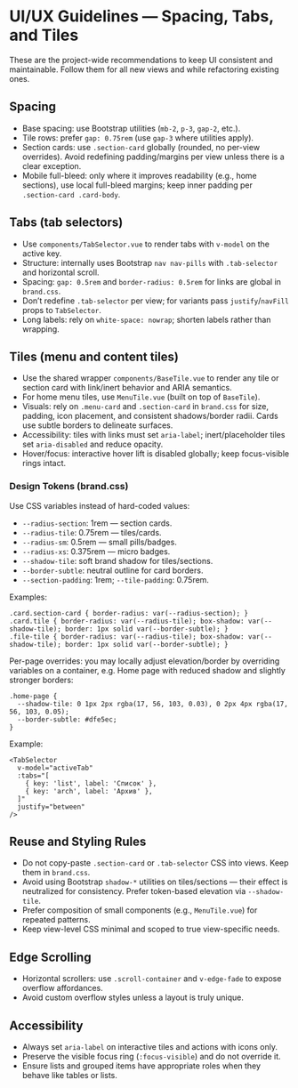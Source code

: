 # UI/UX Guidelines — Spacing, Tabs, and Tiles

These are the project-wide recommendations to keep UI consistent and maintainable. Follow them for all new views and while refactoring existing ones.

## Spacing

- Base spacing: use Bootstrap utilities (`mb-2`, `p-3`, `gap-2`, etc.).
- Tile rows: prefer `gap: 0.75rem` (use `gap-3` where utilities apply).
- Section cards: use `.section-card` globally (rounded, no per-view overrides). Avoid redefining padding/margins per view unless there is a clear exception.
- Mobile full-bleed: only where it improves readability (e.g., home sections), use local full-bleed margins; keep inner padding per `.section-card .card-body`.

## Tabs (tab selectors)

- Use `components/TabSelector.vue` to render tabs with `v-model` on the active key.
- Structure: internally uses Bootstrap `nav nav-pills` with `.tab-selector` and horizontal scroll.
- Spacing: `gap: 0.5rem` and `border-radius: 0.5rem` for links are global in `brand.css`.
- Don’t redefine `.tab-selector` per view; for variants pass `justify`/`navFill` props to `TabSelector`.
- Long labels: rely on `white-space: nowrap`; shorten labels rather than wrapping.

## Tiles (menu and content tiles)

- Use the shared wrapper `components/BaseTile.vue` to render any tile or section card with link/inert behavior and ARIA semantics.
- For home menu tiles, use `MenuTile.vue` (built on top of `BaseTile`).
- Visuals: rely on `.menu-card` and `.section-card` in `brand.css` for size, padding, icon placement, and consistent shadows/border radii. Cards use subtle borders to delineate surfaces.
- Accessibility: tiles with links must set `aria-label`; inert/placeholder tiles set `aria-disabled` and reduce opacity.
- Hover/focus: interactive hover lift is disabled globally; keep focus-visible rings intact.

### Design Tokens (brand.css)

Use CSS variables instead of hard-coded values:

- `--radius-section`: 1rem — section cards.
- `--radius-tile`: 0.75rem — tiles/cards.
- `--radius-sm`: 0.5rem — small pills/badges.
- `--radius-xs`: 0.375rem — micro badges.
- `--shadow-tile`: soft brand shadow for tiles/sections.
- `--border-subtle`: neutral outline for card borders.
- `--section-padding`: 1rem; `--tile-padding`: 0.75rem.

Examples:

```
.card.section-card { border-radius: var(--radius-section); }
.card.tile { border-radius: var(--radius-tile); box-shadow: var(--shadow-tile); border: 1px solid var(--border-subtle); }
.file-tile { border-radius: var(--radius-tile); box-shadow: var(--shadow-tile); border: 1px solid var(--border-subtle); }
```

Per-page overrides: you may locally adjust elevation/border by overriding variables on a container, e.g. Home page with reduced shadow and slightly stronger borders:

```
.home-page {
  --shadow-tile: 0 1px 2px rgba(17, 56, 103, 0.03), 0 2px 4px rgba(17, 56, 103, 0.05);
  --border-subtle: #dfe5ec;
}
```

Example:

```
<TabSelector
  v-model="activeTab"
  :tabs="[
    { key: 'list', label: 'Список' },
    { key: 'arch', label: 'Архив' },
  ]"
  justify="between"
/>
```

## Reuse and Styling Rules

- Do not copy-paste `.section-card` or `.tab-selector` CSS into views. Keep them in `brand.css`.
- Avoid using Bootstrap `shadow-*` utilities on tiles/sections — their effect is neutralized for consistency. Prefer token-based elevation via `--shadow-tile`.
- Prefer composition of small components (e.g., `MenuTile.vue`) for repeated patterns.
- Keep view-level CSS minimal and scoped to true view-specific needs.

## Edge Scrolling

- Horizontal scrollers: use `.scroll-container` and `v-edge-fade` to expose overflow affordances.
- Avoid custom overflow styles unless a layout is truly unique.

## Accessibility

- Always set `aria-label` on interactive tiles and actions with icons only.
- Preserve the visible focus ring (`:focus-visible`) and do not override it.
- Ensure lists and grouped items have appropriate roles when they behave like tables or lists.
